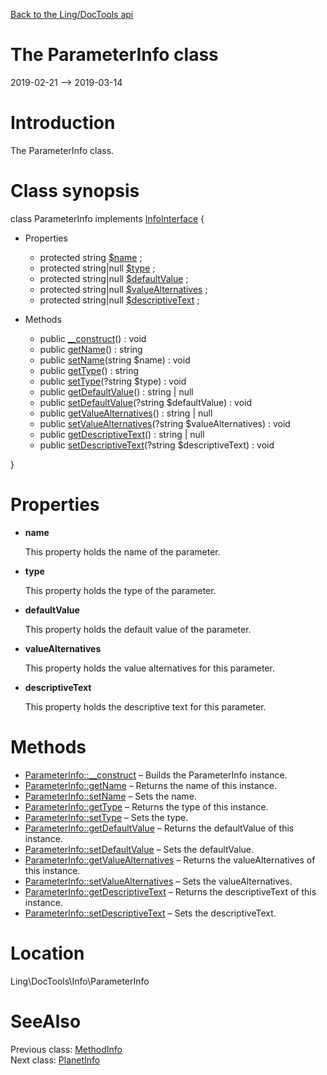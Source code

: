[Back to the Ling/DocTools api](https://github.com/lingtalfi/DocTools/blob/master/doc/api/Ling/DocTools.md)



The ParameterInfo class
================
2019-02-21 --> 2019-03-14






Introduction
============

The ParameterInfo class.



Class synopsis
==============


class <span class="pl-k">ParameterInfo</span> implements [InfoInterface](https://github.com/lingtalfi/DocTools/blob/master/doc/api/Ling/DocTools/Info/InfoInterface.md) {

- Properties
    - protected string [$name](#property-name) ;
    - protected string|null [$type](#property-type) ;
    - protected string|null [$defaultValue](#property-defaultValue) ;
    - protected string|null [$valueAlternatives](#property-valueAlternatives) ;
    - protected string|null [$descriptiveText](#property-descriptiveText) ;

- Methods
    - public [__construct](https://github.com/lingtalfi/DocTools/blob/master/doc/api/Ling/DocTools/Info/ParameterInfo/__construct.md)() : void
    - public [getName](https://github.com/lingtalfi/DocTools/blob/master/doc/api/Ling/DocTools/Info/ParameterInfo/getName.md)() : string
    - public [setName](https://github.com/lingtalfi/DocTools/blob/master/doc/api/Ling/DocTools/Info/ParameterInfo/setName.md)(string $name) : void
    - public [getType](https://github.com/lingtalfi/DocTools/blob/master/doc/api/Ling/DocTools/Info/ParameterInfo/getType.md)() : string
    - public [setType](https://github.com/lingtalfi/DocTools/blob/master/doc/api/Ling/DocTools/Info/ParameterInfo/setType.md)(?string $type) : void
    - public [getDefaultValue](https://github.com/lingtalfi/DocTools/blob/master/doc/api/Ling/DocTools/Info/ParameterInfo/getDefaultValue.md)() : string | null
    - public [setDefaultValue](https://github.com/lingtalfi/DocTools/blob/master/doc/api/Ling/DocTools/Info/ParameterInfo/setDefaultValue.md)(?string $defaultValue) : void
    - public [getValueAlternatives](https://github.com/lingtalfi/DocTools/blob/master/doc/api/Ling/DocTools/Info/ParameterInfo/getValueAlternatives.md)() : string | null
    - public [setValueAlternatives](https://github.com/lingtalfi/DocTools/blob/master/doc/api/Ling/DocTools/Info/ParameterInfo/setValueAlternatives.md)(?string $valueAlternatives) : void
    - public [getDescriptiveText](https://github.com/lingtalfi/DocTools/blob/master/doc/api/Ling/DocTools/Info/ParameterInfo/getDescriptiveText.md)() : string | null
    - public [setDescriptiveText](https://github.com/lingtalfi/DocTools/blob/master/doc/api/Ling/DocTools/Info/ParameterInfo/setDescriptiveText.md)(?string $descriptiveText) : void

}




Properties
=============

- <span id="property-name"><b>name</b></span>

    This property holds the name of the parameter.
    
    

- <span id="property-type"><b>type</b></span>

    This property holds the type of the parameter.
    
    

- <span id="property-defaultValue"><b>defaultValue</b></span>

    This property holds the default value of the parameter.
    
    

- <span id="property-valueAlternatives"><b>valueAlternatives</b></span>

    This property holds the value alternatives for this parameter.
    
    

- <span id="property-descriptiveText"><b>descriptiveText</b></span>

    This property holds the descriptive text for this parameter.
    
    



Methods
==============

- [ParameterInfo::__construct](https://github.com/lingtalfi/DocTools/blob/master/doc/api/Ling/DocTools/Info/ParameterInfo/__construct.md) &ndash; Builds the ParameterInfo instance.
- [ParameterInfo::getName](https://github.com/lingtalfi/DocTools/blob/master/doc/api/Ling/DocTools/Info/ParameterInfo/getName.md) &ndash; Returns the name of this instance.
- [ParameterInfo::setName](https://github.com/lingtalfi/DocTools/blob/master/doc/api/Ling/DocTools/Info/ParameterInfo/setName.md) &ndash; Sets the name.
- [ParameterInfo::getType](https://github.com/lingtalfi/DocTools/blob/master/doc/api/Ling/DocTools/Info/ParameterInfo/getType.md) &ndash; Returns the type of this instance.
- [ParameterInfo::setType](https://github.com/lingtalfi/DocTools/blob/master/doc/api/Ling/DocTools/Info/ParameterInfo/setType.md) &ndash; Sets the type.
- [ParameterInfo::getDefaultValue](https://github.com/lingtalfi/DocTools/blob/master/doc/api/Ling/DocTools/Info/ParameterInfo/getDefaultValue.md) &ndash; Returns the defaultValue of this instance.
- [ParameterInfo::setDefaultValue](https://github.com/lingtalfi/DocTools/blob/master/doc/api/Ling/DocTools/Info/ParameterInfo/setDefaultValue.md) &ndash; Sets the defaultValue.
- [ParameterInfo::getValueAlternatives](https://github.com/lingtalfi/DocTools/blob/master/doc/api/Ling/DocTools/Info/ParameterInfo/getValueAlternatives.md) &ndash; Returns the valueAlternatives of this instance.
- [ParameterInfo::setValueAlternatives](https://github.com/lingtalfi/DocTools/blob/master/doc/api/Ling/DocTools/Info/ParameterInfo/setValueAlternatives.md) &ndash; Sets the valueAlternatives.
- [ParameterInfo::getDescriptiveText](https://github.com/lingtalfi/DocTools/blob/master/doc/api/Ling/DocTools/Info/ParameterInfo/getDescriptiveText.md) &ndash; Returns the descriptiveText of this instance.
- [ParameterInfo::setDescriptiveText](https://github.com/lingtalfi/DocTools/blob/master/doc/api/Ling/DocTools/Info/ParameterInfo/setDescriptiveText.md) &ndash; Sets the descriptiveText.





Location
=============
Ling\DocTools\Info\ParameterInfo


SeeAlso
==============
Previous class: [MethodInfo](https://github.com/lingtalfi/DocTools/blob/master/doc/api/Ling/DocTools/Info/MethodInfo.md)<br>Next class: [PlanetInfo](https://github.com/lingtalfi/DocTools/blob/master/doc/api/Ling/DocTools/Info/PlanetInfo.md)<br>
